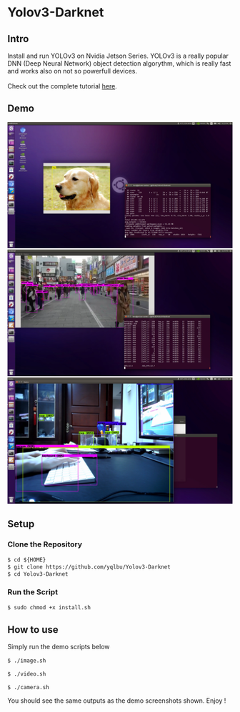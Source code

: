 # Yolov3-Darknet

## Intro

Install and run YOLOv3 on Nvidia Jetson Series. YOLOv3 is a really popular DNN (Deep Neural Network) object detection algorythm, which is really fast and works also on not so powerfull devices. \
 \
Check out the complete tutorial [here](https://www.hikariai.net).

## Demo

![](demo-screenshots/demo001.jpg)
![](demo-screenshots/demo002.jpg)
![](demo-screenshots/demo003.jpg)

## Setup

### Clone the Repository
```
$ cd ${HOME}
$ git clone https://github.com/yqlbu/Yolov3-Darknet
$ cd Yolov3-Darknet
```
### Run the Script
```
$ sudo chmod +x install.sh
```

## How to use

Simply run the demo scripts below
```
$ ./image.sh
```
```
$ ./video.sh
```
```
$ ./camera.sh
```
You should see the same outputs as the demo screenshots shown. Enjoy !
